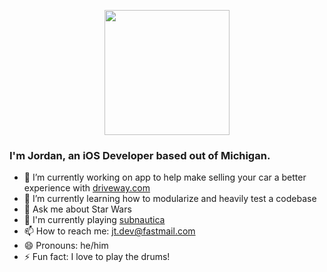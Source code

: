 <p align="center">
  <img height=200 width=200 src="https://user-images.githubusercontent.com/36642060/146863832-d1ace8bb-227d-420d-8da1-fbfddc7b697e.png">
</p>

### I'm Jordan, an iOS Developer based out of Michigan.

- 🔭 I’m currently working on app to help make selling your car a better experience with [driveway.com](https://www.driveway.com)
- 🌱 I’m currently learning how to modularize and heavily test a codebase
- 💬 Ask me about Star Wars
- 👾 I'm currently playing [subnautica](https://store.steampowered.com/app/264710/Subnautica/)
- 📫 How to reach me: jt.dev@fastmail.com
- 😄 Pronouns: he/him
- ⚡ Fun fact: I love to play the drums!
